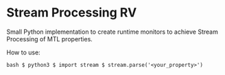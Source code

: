 # Stream Processing RV


Small Python implementation to create runtime monitors to achieve Stream Processing of MTL properties.

How to use:

``bash
$ python3
$ import stream
$ stream.parse('<your_property>')
``

